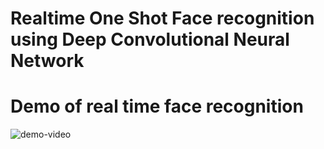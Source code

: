 # Realtime One Shot Face recognition using Deep Convolutional Neural Network



# Demo of real time face recognition
![demo-video](https://user-images.githubusercontent.com/59503233/175144109-b207a910-87d6-44ac-8d36-b175910d2683.gif)
